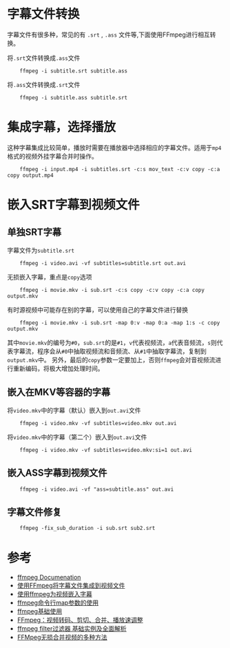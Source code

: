 # 字幕文件转换

字幕文件有很多种，常见的有 `.srt` , `.ass` 文件等,下面使用FFmpeg进行相互转换。

将`.srt`文件转换成`.ass`文件
```shell
    ffmpeg -i subtitle.srt subtitle.ass
```

将`.ass`文件转换成`.srt`文件
```shell
    ffmpeg -i subtitle.ass subtitle.srt
```

# 集成字幕，选择播放

这种字幕集成比较简单，播放时需要在播放器中选择相应的字幕文件。适用于`mp4`格式的视频外挂字幕合并时操作。
```shell
    ffmpeg -i input.mp4 -i subtitles.srt -c:s mov_text -c:v copy -c:a copy output.mp4
```

# 嵌入SRT字幕到视频文件

## 单独SRT字幕

字幕文件为`subtitle.srt`
```shell
    ffmpeg -i video.avi -vf subtitles=subtitle.srt out.avi
```

无损嵌入字幕，重点是`copy`选项
```shell
    ffmpeg -i movie.mkv -i sub.srt -c:s copy -c:v copy -c:a copy output.mkv
```

有时源视频中可能存在别的字幕，可以使用自己的字幕文件进行替换
```shell
    ffmpeg -i movie.mkv -i sub.srt -map 0:v -map 0:a -map 1:s -c copy output.mkv 
```

其中`movie.mkv`的编号为`#0`，`sub.srt`的是`#1`，`v`代表视频流，`a`代表音频流，`s`则代表字幕流，程序会从`#0`中抽取视频流和音频流、从`#1`中抽取字幕流，复制到`output.mkv`中。
另外，最后的`copy`参数一定要加上，否则`ffmpeg`会对音视频流进行重新编码，将极大增加处理时间。

## 嵌入在MKV等容器的字幕

将`video.mkv`中的字幕（默认）嵌入到`out.avi`文件
```shell
    ffmpeg -i video.mkv -vf subtitles=video.mkv out.avi
```

将`video.mkv`中的字幕（第二个）嵌入到`out.avi`文件
```shell
    ffmpeg -i video.mkv -vf subtitles=video.mkv:si=1 out.avi
```

## 嵌入ASS字幕到视频文件
```shell
    ffmpeg -i video.avi -vf "ass=subtitle.ass" out.avi
```

## 字幕文件修复
```shell
    ffmpeg -fix_sub_duration -i sub.srt sub2.srt
```

# 参考

- [ffmpeg Documenation](http://ffmpeg.org/ffmpeg.html)
- [使用FFmpeg将字幕文件集成到视频文件](https://www.yaosansi.com/post/ffmpeg-burn-subtitles-into-video/)
- [使用ffmpeg为视频嵌入字幕](https://www.jianshu.com/p/ba8670f09df0)
- [ffmpeg命令行map参数的使用](https://blog.csdn.net/xiaoluer/article/details/81136478)
- [ffmpeg基础使用](https://www.jianshu.com/p/ddafe46827b7)
- [FFmpeg：视频转码、剪切、合并、播放速调整](https://fzheng.me/2016/01/08/ffmpeg/)
- [ffmpeg filter过滤器 基础实例及全面解析](https://blog.csdn.net/newchenxf/article/details/51364105)
- [FFMpeg无损合并视频的多种方法](https://www.jianshu.com/p/a9bccc12229b)




